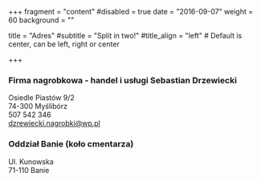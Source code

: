 +++
fragment = "content"
#disabled = true
date = "2016-09-07"
weight = 60
background = ""

title = "Adres"
#subtitle = "Split in two!"
#title_align = "left" # Default is center, can be left, right or center

+++

### Firma nagrobkowa - handel i usługi Sebastian Drzewiecki

Osiedle Piastów 9/2  
74-300 Myślibórz  
507 542 346  
dzrewiecki.nagrobki@wp.pl

### Oddział Banie (koło cmentarza)

Ul. Kunowska  
71-110 Banie
